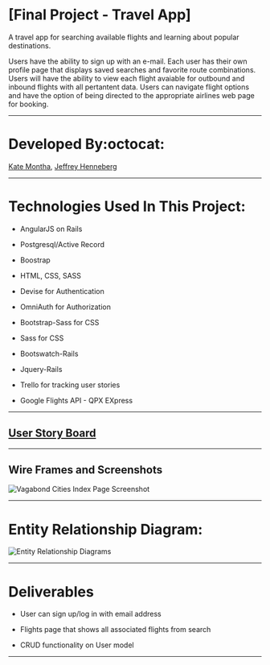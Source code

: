 # [Final Project - Travel App]

A travel app for searching available flights and learning about popular destinations.

Users have the ability to sign up with an e-mail. Each user has their own profile page that displays saved searches and favorite route combinations. Users will have the ability to view each flight avaiable for outbound and inbound flights with all pertantent data. Users can navigate flight options and have the option of being directed to the appropriate airlines web page for booking.
___

# Developed By:octocat:
[Kate Montha](https://github.com/katemontha),
[Jeffrey Henneberg](https://github.com/hellajeffrey)

___

# Technologies Used In This Project:

* AngularJS on Rails

* Postgresql/Active Record

* Boostrap

* HTML, CSS, SASS

* Devise for Authentication

* OmniAuth for Authorization

* Bootstrap-Sass for CSS

* Sass for CSS

* Bootswatch-Rails

* Jquery-Rails

* Trello for tracking user stories

* Google Flights API - QPX EXpress

___

## [User Story Board](https://trello.com/b/DSEXlAGv/flights-tonight)

___

## Wire Frames and Screenshots
![Vagabond Cities Index Page Screenshot](http://i.imgur.com/sDciGGe.jpg)

___

# Entity Relationship Diagram:
![Entity Relationship Diagrams](http://i.imgur.com/oHEDg6H.jpg)


___


# Deliverables

* User can sign up/log in with email address

* Flights page that shows all associated flights from search

* CRUD functionality on User model

 
___


